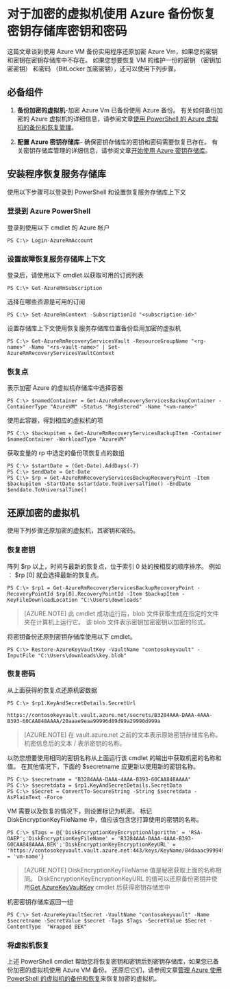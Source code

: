 <properties
    pageTitle="还原密钥存储库密钥和密钥加密的虚拟机使用 Azure 备份 |Microsoft Azure"
    description="了解如何还原密钥存储库的密钥和密钥使用 PowerShell 的 Azure 备份"
    services="backup"
    documentationCenter=""
    authors="JPallavi"
    manager="vijayts"
    editor=""/>

<tags
    ms.service="backup"
    ms.workload="storage-backup-recovery"
    ms.tgt_pltfrm="na"
    ms.devlang="na"
    ms.topic="article"
    ms.date="10/18/2016"
    ms.author="JPallavi" />

# <a name="restore-key-vault-key-and-secret-for-encrypted-vms-using-azure-backup"></a>对于加密的虚拟机使用 Azure 备份恢复密钥存储库密钥和密码
这篇文章谈到使用 Azure VM 备份实用程序还原加密 Azure Vm，如果您的密钥和密钥在密钥存储库中不存在。 如果您想要恢复 VM 的维护一份的密钥 （密钥加密密钥） 和密码 （BitLocker 加密密钥），还可以使用下列步骤。

## <a name="pre-requisites"></a>必备组件

1. **备份加密的虚拟机**-加密 Azure Vm 已备份使用 Azure 备份。 有关如何备份加密的 Azure 虚拟机的详细信息，请参阅文章[使用 PowerShell 的 Azure 虚拟机的备份和恢复管理](backup-azure-vms-automation.md)。

2. **配置 Azure 密钥存储库**– 确保密钥存储库的密钥和密码需要恢复已存在。 有关密钥存储库管理的详细信息，请参阅文章[开始使用 Azure 密钥存储库](../key-vault/key-vault-get-started.md)。

## <a name="setup-recovery-services-vault"></a>安装程序恢复服务存储库 
使用以下步骤可以登录到 PowerShell 和设置恢复服务存储库上下文

### <a name="log-in-to-azure-powershell"></a>登录到 Azure PowerShell 

登录到使用以下 cmdlet 的 Azure 帐户

```
PS C:\> Login-AzureRmAccount
```

### <a name="set-recovery-services-vault-context"></a>设置故障恢复服务存储库上下文

登录后，请使用以下 cmdlet 以获取可用的订阅列表

```
PS C:\> Get-AzureRmSubscription
```

选择在哪些资源是可用的订阅

```
PS C:\> Set-AzureRmContext -SubscriptionId "<subscription-id>"
```

设置存储库上下文使用恢复服务存储库位置备份启用加密的虚拟机

```
PS C:\> Get-AzureRmRecoveryServicesVault -ResourceGroupName "<rg-name>" -Name "<rs-vault-name>" | Set-AzureRmRecoveryServicesVaultContext
```

### <a name="get-recovery-point"></a>恢复点 

表示加密 Azure 的虚拟机存储库中选择容器

```
PS C:\> $namedContainer = Get-AzureRmRecoveryServicesBackupContainer -ContainerType "AzureVM" -Status "Registered" -Name "<vm-name>"
```

使用此容器，得到相应的虚拟机的项

```
PS C:\> $backupitem = Get-AzureRmRecoveryServicesBackupItem -Container $namedContainer -WorkloadType "AzureVM"
```

获取变量的 rp 中选定的备份项恢复点的数组

```
PS C:\> $startDate = (Get-Date).AddDays(-7)
PS C:\> $endDate = Get-Date
PS C:\> $rp = Get-AzureRmRecoveryServicesBackupRecoveryPoint -Item $backupitem -StartDate $startdate.ToUniversalTime() -EndDate $enddate.ToUniversalTime()
```

## <a name="restore-encrypted-virtual-machine"></a>还原加密的虚拟机
使用下列步骤还原加密的虚拟机，其密钥和密码。

### <a name="restore-key"></a>恢复密钥

阵列 $rp 以上，时间与最新的恢复点，位于索引 0 处的按相反的顺序排序。 例如︰ $rp [0] 就会选择最新的恢复点。

```
PS C:\> $rp1 = Get-AzureRmRecoveryServicesBackupRecoveryPoint -RecoveryPointId $rp[0].RecoveryPointId -Item $backupItem -KeyFileDownloadLocation "C:\Users\downloads"
```

> [AZURE.NOTE]
此 cmdlet 成功运行后，blob 文件获取生成在指定的文件夹在计算机上运行它。 该 blob 文件表示密钥加密密钥以加密的形式。

将密钥备份还原到密钥存储库使用以下 cmdlet。 

```
PS C:\> Restore-AzureKeyVaultKey -VaultName "contosokeyvault" -InputFile "C:\Users\downloads\key.blob"
```

### <a name="restore-secret"></a>恢复密码

从上面获得的恢复点还原机密数据

```
PS C:\> $rp1.KeyAndSecretDetails.SecretUrl

https://contosokeyvault.vault.azure.net/secrets/B3284AAA-DAAA-4AAA-B393-60CAA848AAAA/20aaae9eaa99996d89d99a29990d999a
```

> [AZURE.NOTE]
在 vault.azure.net 之前的文本表示原始密钥存储库名称。 机密信息后的文本 / 表示密钥的名称。 

以防您想要使用相同的密钥名称从上面运行该 cmdlet 的输出中获取机密的名称和值。 在其他情况下，下面的 $secretname 应更新以使用新的密钥名称。 

```
PS C:\> $secretname = "B3284AAA-DAAA-4AAA-B393-60CAA848AAAA"
PS C:\> $secretdata = $rp1.KeyAndSecretDetails.SecretData
PS C:\> $Secret = ConvertTo-SecureString -String $secretdata -AsPlainText -Force
```

VM 需要以及恢复的情况下，则设置标记为机密。 标记 DiskEncryptionKeyFileName 中，值应该包含您打算使用的密钥的名称。 

```
PS C:\> $Tags = @{'DiskEncryptionKeyEncryptionAlgorithm' = 'RSA-OAEP';'DiskEncryptionKeyFileName' = 'B3284AAA-DAAA-4AAA-B393-60CAA848AAAA.BEK';'DiskEncryptionKeyEncryptionKeyURL' = 'https://contosokeyvault.vault.azure.net:443/keys/KeyName/84daaac999949999030bf99aaa5a9f9';'MachineName' = 'vm-name'}
```

> [AZURE.NOTE]
DiskEncryptionKeyFileName 值是秘密获取上面的名称相同。 DiskEncryptionKeyEncryptionKeyURL 的值可以还原备份密钥并使用[Get AzureKeyVaultKey](https://msdn.microsoft.com/library/dn868053.aspx) cmdlet 后获得密钥存储库中   

机密密钥存储库返回一组

```
PS C:\> Set-AzureKeyVaultSecret -VaultName "contosokeyvault" -Name $secretname -SecretValue $secret -Tags $Tags -SecretValue $Secret -ContentType  "Wrapped BEK"
```

### <a name="restore-virtual-machine"></a>将虚拟机恢复
上述 PowerShell cmdlet 帮助您将恢复密钥和密钥后到密钥存储库，如果您已备份加密的虚拟机使用 Azure VM 备份。 还原后它们，请参阅文章[管理 Azure 使用 PowerShell 的虚拟机的备份和恢复](backup-azure-vms-automation.md)来恢复加密的虚拟机。
